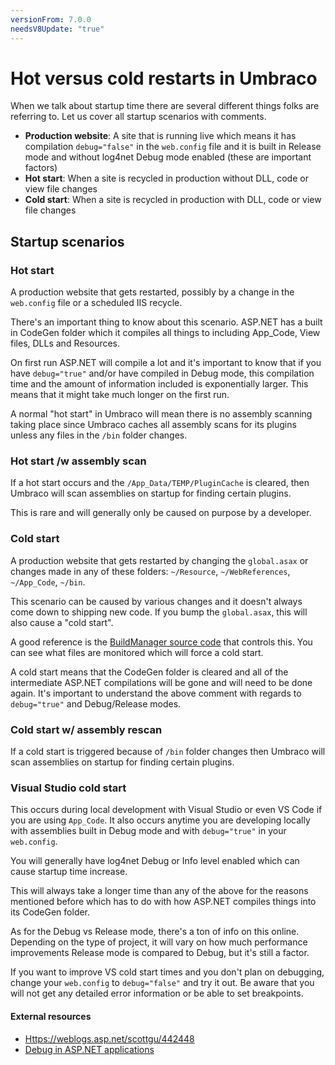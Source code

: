 ```yaml
---
versionFrom: 7.0.0
needsV8Update: "true"
---
```


# Hot versus cold restarts in Umbraco

When we talk about startup time there are several different things folks are referring to. Let us cover all startup scenarios with comments.

* **Production website**: A site that is running live which means it has compilation `debug="false"` in the `web.config` file and it is built in Release mode and without log4net Debug mode enabled (these are important factors)
* **Hot start**: When a site is recycled in production without DLL, code or view file changes
* **Cold start**: When a site is recycled in production with DLL, code or view file changes

## Startup scenarios

### Hot start
A production website that gets restarted, possibly by a change in the `web.config` file or a scheduled IIS recycle.

There's an important thing to know about this scenario. ASP.NET has a built in CodeGen folder which it compiles all things to including App_Code, View files, DLLs and Resources.

On first run ASP.NET will compile a lot and it's important to know that if you have `debug="true"` and/or have compiled in Debug mode, this compilation time and the amount of information included is exponentially larger. This means that it might take much longer on the first run.

A normal "hot start" in Umbraco will mean there is no assembly scanning taking place since Umbraco caches all assembly scans for its plugins unless any files in the `/bin` folder changes.

### Hot start /w assembly scan

If a hot start occurs and the `/App_Data/TEMP/PluginCache` is cleared, then Umbraco will scan assemblies on startup for finding certain plugins.

This is rare and will generally only be caused on purpose by a developer.

### Cold start

A production website that gets restarted by changing the `global.asax` or changes made in any of these folders: `~/Resource`, `~/WebReferences`, `~/App_Code`, `~/bin`.

This scenario can be caused by various changes and it doesn't always come down to shipping new code. If you bump the `global.asax`, this will also cause a "cold start".

A good reference is the [BuildManager source code](https://referencesource.microsoft.com/#System.Web/Compilation/BuildManager.cs,577) that controls this. You can see what files are monitored which will force a cold start.

A cold start means that the CodeGen folder is cleared and all of the intermediate ASP.NET compilations will be gone and will need to be done again. It's important to understand the above comment with regards to `debug="true"` and Debug/Release modes.

### Cold start w/ assembly rescan

If a cold start is triggered because of `/bin` folder changes then Umbraco will scan assemblies on startup for finding certain plugins.

### Visual Studio cold start

This occurs during local development with Visual Studio or even VS Code if you are using `App_Code`. It also occurs anytime you are developing locally with assemblies built in Debug mode and with `debug="true"` in your `web.config`.

You will generally have log4net Debug or Info level enabled which can cause startup time increase.

This will always take a longer time than any of the above for the reasons mentioned before which has to do with how ASP.NET compiles things into its CodeGen folder.

As for the Debug vs Release mode, there's a ton of info on this online. Depending on the type of project, it will vary on how much performance improvements Release mode is compared to Debug, but it's still a factor.

If you want to improve VS cold start times and you don't plan on debugging, change your `web.config` to `debug="false"` and try it out. Be aware that you will not get any detailed error information or be able to set breakpoints.

#### External resources

* [Https://weblogs.asp.net/scottgu/442448](https://weblogs.asp.net/scottgu/442448)
* [Debug in ASP.NET applications](https://blogs.msdn.microsoft.com/prashant_upadhyay/2011/07/14/why-debugfalse-in-asp-net-applications-in-production-environment/)